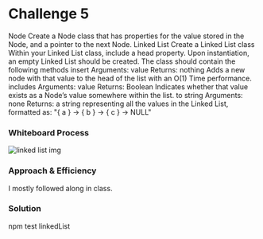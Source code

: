 # Challenge 5
Node
Create a Node class that has properties for the value stored in the Node, and a pointer to the next Node.
Linked List
Create a Linked List class
Within your Linked List class, include a head property.
Upon instantiation, an empty Linked List should be created.
The class should contain the following methods
insert
Arguments: value
Returns: nothing
Adds a new node with that value to the head of the list with an O(1) Time performance.
includes
Arguments: value
Returns: Boolean
Indicates whether that value exists as a Node’s value somewhere within the list.
to string
Arguments: none
Returns: a string representing all the values in the Linked List, formatted as:
"{ a } -> { b } -> { c } -> NULL"

### Whiteboard Process

![linked list img](../..img/linked-list.png)

### Approach & Efficiency
<!-- What approach did you take? Why? What is the Big O space/time for this approach? -->
I mostly followed along in class.

### Solution
<!-- Show how to run your code, and examples of it in action -->
npm test linkedList
